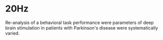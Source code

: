 # 20Hz
Re-analysis of a behavioral task performance were parameters of deep brain stimulation in patients with Parkinson's disease were systematically varied.
